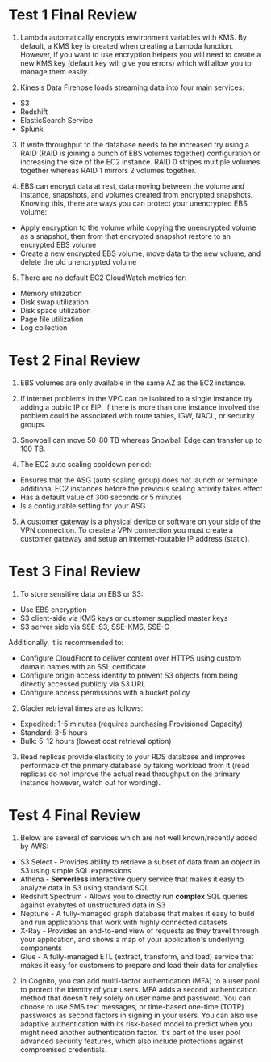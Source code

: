 # Test 1 Final Review

1. Lambda automatically encrypts environment variables with KMS. By default, a KMS key is created when creating a Lambda function. However, if you want to use encryption helpers you will need to create a new KMS key (default key will give you errors) which will allow you to manage them easily.

2. Kinesis Data Firehose loads streaming data into four main services:
  * S3
  * Redshift
  * ElasticSearch Service
  * Splunk

3. If write throughput to the database needs to be increased try using a RAID (RAID is joining a bunch of EBS volumes together) configuration or increasing the size of the EC2 instance. RAID 0 stripes multiple volumes together whereas RAID 1 mirrors 2 volumes together.

4. EBS can encrypt data at rest, data moving between the volume and instance, snapshots, and volumes created from encrypted snapshots. Knowing this, there are ways you can protect your unencrypted EBS volume:
  * Apply encryption to the volume while copying the unencrypted volume as a snapshot, then from that encrypted snapshot restore to an encrypted EBS volume
  * Create a new encrypted EBS volume, move data to the new volume, and delete the old unencrypted volume

5. There are no default EC2 CloudWatch metrics for:
  * Memory utilization
  * Disk swap utilization
  * Disk space utilization
  * Page file utilization
  * Log collection

# Test 2 Final Review

1. EBS volumes are only available in the same AZ as the EC2 instance.

2. If internet problems in the VPC can be isolated to a single instance try adding a public IP or EIP. If there is more than one instance involved the problem could be associated with route tables, IGW, NACL, or security groups.

3. Snowball can move 50-80 TB whereas Snowball Edge can transfer up to 100 TB.

4. The EC2 auto scaling cooldown period:
  * Ensures that the ASG (auto scaling group) does not launch or terminate additional EC2 instances before the previous scaling activity takes effect
  * Has a default value of 300 seconds or 5 minutes
  * Is a configurable setting for your ASG

5. A customer gateway is a physical device or software on your side of the VPN connection. To create a VPN connection you must create a customer gateway and setup an internet-routable IP address (static).

# Test 3 Final Review

1. To store sensitive data on EBS or S3:
  * Use EBS encryption
  * S3 client-side via KMS keys or customer supplied master keys
  * S3 server side via SSE-S3, SSE-KMS, SSE-C

Additionally, it is recommended to:
  * Configure CloudFront to deliver content over HTTPS using custom domain names with an SSL certificate
  * Configure origin access identity to prevent S3 objects from being directly accessed publicly via S3 URL
  * Configure access permissions with a bucket policy

2. Glacier retrieval times are as follows:
  * Expedited: 1-5 minutes (requires purchasing Provisioned Capacity)
  * Standard: 3-5 hours
  * Bulk: 5-12 hours (lowest cost retrieval option)

3. Read replicas provide elasticity to your RDS database and improves performace of the primary database by taking workload from it (read replicas do not improve the actual read throughput on the primary instance however, watch out for wording).

# Test 4 Final Review

1. Below are several of services which are not well known/recently added by AWS:
  * S3 Select - Provides ability to retrieve a subset of data from an object in S3 using simple SQL expressions
  * Athena - **Serverless** interactive query service that makes it easy to analyze data in S3 using standard SQL
  * Redshift Spectrum - Allows you to directly run **complex** SQL queries against exabytes of unstructured data in S3
  * Neptune - A fully-managed graph database that makes it easy to build and run applications that work with highly connected datasets
  * X-Ray - Provides an end-to-end view of requests as they travel through your application, and shows a map of your application's underlying components
  * Glue - A fully-managed ETL (extract, transform, and load) service that makes it easy for customers to prepare and load their data for analytics

2. In Cognito, you can add multi-factor authentication (MFA) to a user pool to protect the identity of your users. MFA adds a second authentication method that doesn't rely solely on user name and password. You can choose to use SMS text messages, or time-based one-time (TOTP) passwords as second factors in signing in your users. You can also use adaptive authentication with its risk-based model to predict when you might need another authentication factor. It's part of the user pool advanced security features, which also include protections against compromised credentials.
